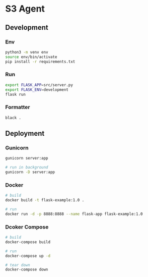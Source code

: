 # S3 Agent

## Development

### Env
```sh
python3 -m venv env
source env/bin/activate
pip install -r requirements.txt
```

### Run
```sh
export FLASK_APP=src/server.py
export FLASK_ENV=development
flask run
```

### Formatter
```sh
black .
```

## Deployment

### Gunicorn
```sh
gunicorn server:app

# run in background
gunicorn -D server:app
```

### Docker
```sh
# build
docker build -t flask-example:1.0 .

# run
docker run -d -p 8888:8888 --name flask-app flask-example:1.0
```

### Dcoker Compose
```sh
# build
docker-compose build

# run
docker-compose up -d

# tear down
docker-compose down
```